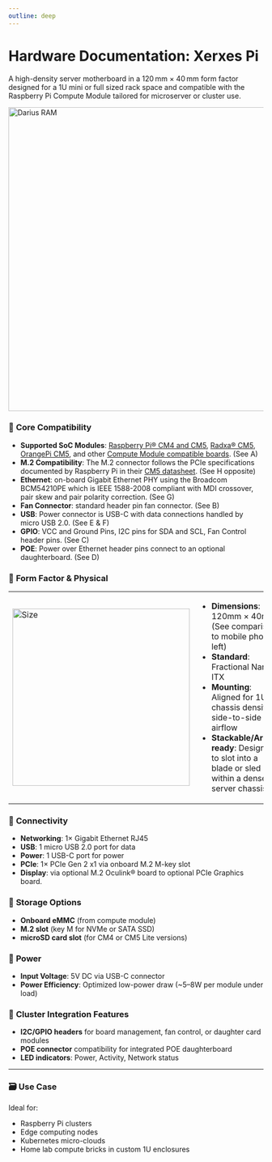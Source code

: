 ```yaml
---
outline: deep
---
```


# Hardware Documentation: Xerxes Pi

A high-density server motherboard in a 120 mm × 40 mm form factor designed for a 1U mini or full sized rack space and compatible with the Raspberry Pi Compute Module tailored for microserver or cluster use. 

<img src="/xerxes/xerxes_diagram.png" alt="Darius RAM" width="600" />


### 🧠 **Core Compatibility**

* **Supported SoC Modules**: [Raspberry Pi® CM4 and CM5](https://www.raspberrypi.com/products/compute-module-5/), [Radxa® CM5](https://radxa.com/products/cm/cm5/), [OrangePi CM5](http://www.orangepi.org/html/hardWare/computerAndMicrocontrollers/details/Orange-Pi-CM5.html), and other [Compute Module compatible boards](https://www.jeffgeerling.com/blog/2024/raspberry-pi-cm5-2-3x-faster-drop-upgrade-mostly). (See A)
* **M.2 Compatibility**: The M.2 connector follows the PCIe specifications documented by Raspberry Pi in their [CM5 datasheet](https://datasheets.raspberrypi.com/cm5/cm5-datasheet.pdf). (See H opposite)
* **Ethernet**: on-board Gigabit Ethernet PHY using the Broadcom BCM54210PE which is IEEE 1588-2008 compliant with MDI crossover, pair skew and pair polarity correction. (See G)
* **Fan Connector**: standard header pin fan connector. (See B)
* **USB**: Power connector is USB-C with data connections handled by micro USB 2.0. (See E & F)
* **GPIO**: VCC and Ground Pins, I2C pins for SDA and SCL, Fan Control header pins. (See C)
* **POE**: Power over Ethernet header pins connect to an optional daughterboard. (See D)

### 📐 **Form Factor & Physical**

<style>
    table {border: none;}
</style>

<table cellspacing="0" cellpadding="0">
<tr>
<td><img src="/xerxes/xerxes-size.jpg" alt="Size" width="350" /></td>
<td>

* **Dimensions**: 120mm × 40mm        
(See comparison to mobile phone left)
* **Standard**: Fractional Nano-ITX
* **Mounting**: Aligned for 1U chassis density; side-to-side airflow
* **Stackable/Array-ready**: Designed to slot into a blade or sled within a dense server chassis


</td>
</tr>
</table>

### 🔌 **Connectivity**

* **Networking**: 1× Gigabit Ethernet RJ45
* **USB**: 1 micro USB 2.0 port for data
* **Power**: 1 USB-C port for power
* **PCIe**: 1× PCIe Gen 2 x1 via onboard M.2 M-key slot
* **Display**: via optional M.2 Oculink® board to optional PCIe Graphics board. 

### 💾 **Storage Options**

* **Onboard eMMC** (from compute module)
* **M.2 slot** (key M for NVMe or SATA SSD)
* **microSD card slot** (for CM4 or CM5 Lite versions)

### 🔋 **Power**

* **Input Voltage**: 5V DC via USB-C connector
* **Power Efficiency**: Optimized low-power draw (\~5–8W per module under load)

### 🔧 **Cluster Integration Features**

* **I2C/GPIO headers** for board management, fan control, or daughter card modules
* **POE connector** compatibility for integrated POE daughterboard
* **LED indicators**: Power, Activity, Network status

---

### 🗃️ **Use Case**

Ideal for:

* Raspberry Pi clusters
* Edge computing nodes
* Kubernetes micro-clouds
* Home lab compute bricks in custom 1U enclosures
